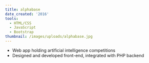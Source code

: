 ```yaml
---
title: alphabase
date_created: '2016'
tools:
  - HTML/CSS
  - JavaScript
  - Bootstrap
thumbnail: /images/uploads/alphabase.jpg
---
```

- Web app holding artificial intelligence competitions
- Designed and developed front-end, integrated with PHP backend